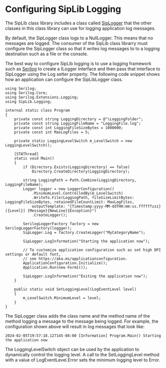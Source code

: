 # Configuring SipLib Logging
The SipLib class library includes a class called [SipLogger](~/api/SipLib.Logging.SipLogger.yml) that the other classes in this class library can use for logging application log messages.

By default, the SipLogger class logs to a NullLogger. This means that no messages are logged. The consumer of the SipLib class librarry must configure the SipLogger class so that it writes log messages to to a logging destination such as a file or the console.

The best way to configure SipLib logging is to use a logging framework such as [Serilog](https://serilog.net) to create a ILogger interface and then pass that interface to SipLogger using the Log setter property. The following code snippet shows how an application can configure the SipLibLogger class.

```
using Serilog;
using Serilog.Core;
using Serilog.Extensions.Logging;
using SipLib.Logging;

internal static class Program
{
    private const string LoggingDirectory = @"\LoggingFolder";
    private const string LoggingFileName = "LoggingFile.log";
    private const int LoggingFileSizeBytes = 1000000;
	private const int MaxLogFiles = 5;

    private static LoggingLevelSwitch m_LevelSwitch = new LoggingLevelSwitch();

    [STAThread]
    static void Main()
    {
        if (Directory.Exists(LoggingDirectory) == false)
            Directory.CreateDirectory(LoggingDirectory);

        string LoggingPath = Path.Combine(LoggingDirectory, LoggingFileName);
        Logger logger = new LoggerConfiguration()
            .MinimumLevel.ControlledBy(m_LevelSwitch)
            .WriteTo.File(LoggingPath, fileSizeLimitBytes: LoggingFileSizeBytes, retainedFileCountLimit: MaxLogFiles,
            outputTemplate: "{Timestamp:yyyy-MM-ddTHH:mm:ss.ffffffzzz} [{Level}] {Message}{NewLine}{Exception}")
            .CreateLogger();

        SerilogLoggerFactory factory = new SerilogLoggerFactory(loggger);
        SipLogger.Log = factory.CreateLogger("MyCategoryName");

        SipLogger.LogInformation("Starting the application now");

        // To customize application configuration such as set high DPI settings or default font,
        // see https://aka.ms/applicationconfiguration.
        ApplicationConfiguration.Initialize();
        Application.Run(new Form1());

        SipLogger.LogInformation("Exiting the application now");
    }

    public static void SetLoggingLevel(LogEventLevel level)
    {
        m_LevelSwitch.MinimumLevel = level;
    }
}

```

The SipLogger class adds the class name and the method name of the method logging a message to the message being logged. For example, the configuration shown above will result in log messages that look like:

```
2024-02-05T19:57:18.127145-08:00 [Information] Program.Main() Starting the application now
```

The LoggingLevelSwitch object can be used by the application to dynamically control the logging level. A call to the SetLoggingLevel method with a value of LogEventLevel.Error sets the minimum logging level to Error.


